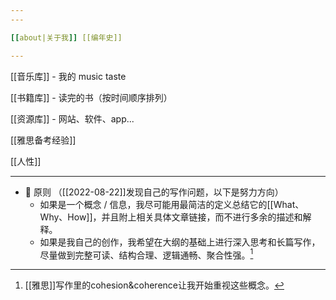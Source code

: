 ```yaml
---
---

[[about|关于我]] [[编年史]]

---
```


[[音乐库]] - 我的 music taste 

[[书籍库]] - 读完的书（按时间顺序排列）

[[资源库]] - 网站、软件、app...


[[雅思备考经验]]


[[人性]]

---

- 📝 原则 （[[2022-08-22]]发现自己的写作问题，以下是努力方向）
	- 如果是一个概念 / 信息，我尽可能用最简洁的定义总结它的[[What、Why、How]]，并且附上相关具体文章链接，而不进行多余的描述和解释。
	- 如果是我自己的创作，我希望在大纲的基础上进行深入思考和长篇写作，尽量做到完整可读、结构合理、逻辑通畅、聚合性强。[^1]

[^1]: [[雅思]]写作里的cohesion&coherence让我开始重视这些概念。